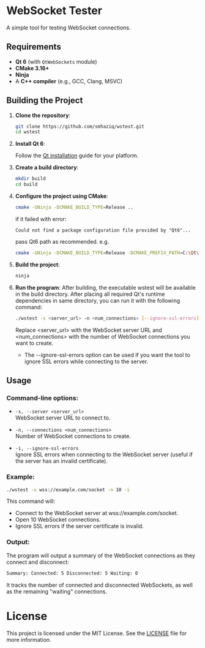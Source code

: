 # WebSocket Tester

A simple tool for testing WebSocket connections.

## Requirements

- **Qt 6** (with `QtWebSockets` module)
- **CMake 3.16+**
- **Ninja**
- A **C++ compiler** (e.g., GCC, Clang, MSVC)

## Building the Project

1. **Clone the repository**:
   ```bash
   git clone https://github.com/smhaziq/wstest.git
   cd wstest
   ```

2. **Install Qt 6**:

    Follow the [Qt installation](https://doc.qt.io/qt-6/get-and-install-qt.html) guide for your platform.

3. **Create a build directory**:
   ```bash
   mkdir build
   cd build
   ```
4. **Configure the project using CMake**:
   ```bash
   cmake -GNinja -DCMAKE_BUILD_TYPE=Release ..
   ```
   if it failed with error:
   
   `Could not find a package configuration file provided by "Qt6"...`  
   
   pass Qt6 path as recommended. e.g.
   ```bash
   cmake -GNinja -DCMAKE_BUILD_TYPE=Release -DCMAKE_PREFIX_PATH=C:\Qt\6.5.7\msvc2019_64 ..
   ```

5. **Build the project**:
   ```bash
   ninja
   ```
6. **Run the program**: After building, the executable wstest will be available in the build directory. After placing all required Qt's runtime dependencies in same directory, you can run it with the following command:
   ```bash
   ./wstest -s <server_url> -n <num_connections> [--ignore-ssl-errors]
   ```
   Replace <server_url> with the WebSocket server URL and <num_connections> with the number of WebSocket connections you want to create.
   - The --ignore-ssl-errors option can be used if you want the tool to ignore SSL errors while connecting to the server.

## Usage

### Command-line options:

- `-s, --server <server_url>`  
WebSocket server URL to connect to.

- `-n, --connections <num_connections>`  
Number of WebSocket connections to create.

- `-i, --ignore-ssl-errors`  
Ignore SSL errors when connecting to the WebSocket server (useful if the server has an invalid certificate).

### Example:
   ```bash
   ./wstest -s wss://example.com/socket -n 10 -i
   ```
   This command will:
   - Connect to the WebSocket server at wss://example.com/socket.
   - Open 10 WebSocket connections.
   - Ignore SSL errors if the server certificate is invalid.

### Output:

The program will output a summary of the WebSocket connections as they connect and disconnect:

   ```bash
   Summary: Connected: 5 Disconnected: 5 Waiting: 0
   ```

It tracks the number of connected and disconnected WebSockets, as well as the remaining "waiting" connections.

# License
This project is licensed under the MIT License. See the [LICENSE](LICENSE) file for more information.